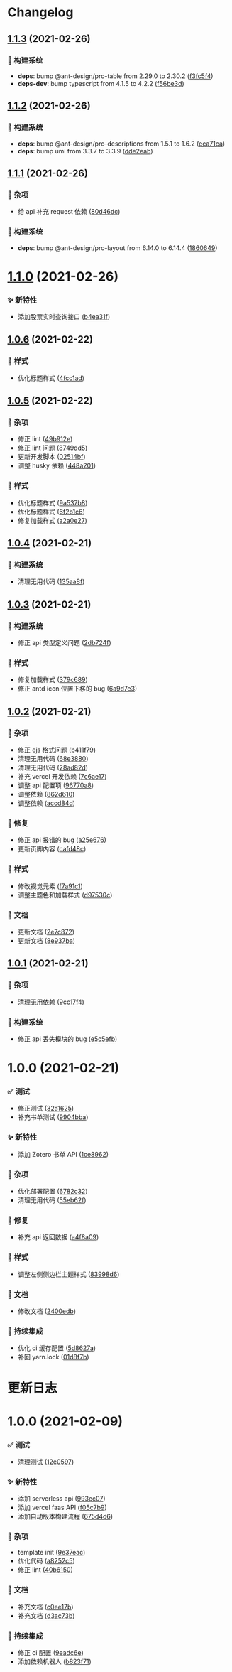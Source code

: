 # Changelog

## [1.1.3](https://github.com/arvinxx/footprint/compare/v1.1.2...v1.1.3) (2021-02-26)


### 👷 构建系统

* **deps**: bump @ant-design/pro-table from 2.29.0 to 2.30.2 ([f3fc5f4](https://github.com/arvinxx/footprint/commit/f3fc5f4))
* **deps-dev**: bump typescript from 4.1.5 to 4.2.2 ([f56be3d](https://github.com/arvinxx/footprint/commit/f56be3d))

## [1.1.2](https://github.com/arvinxx/footprint/compare/v1.1.1...v1.1.2) (2021-02-26)


### 👷 构建系统

* **deps**: bump @ant-design/pro-descriptions from 1.5.1 to 1.6.2 ([eca71ca](https://github.com/arvinxx/footprint/commit/eca71ca))
* **deps**: bump umi from 3.3.7 to 3.3.9 ([dde2eab](https://github.com/arvinxx/footprint/commit/dde2eab))

## [1.1.1](https://github.com/arvinxx/footprint/compare/v1.1.0...v1.1.1) (2021-02-26)


### 🎫 杂项

* 给 api 补充 request 依赖 ([80d46dc](https://github.com/arvinxx/footprint/commit/80d46dc))


### 👷 构建系统

* **deps**: bump @ant-design/pro-layout from 6.14.0 to 6.14.4 ([1860649](https://github.com/arvinxx/footprint/commit/1860649))

# [1.1.0](https://github.com/arvinxx/footprint/compare/v1.0.6...v1.1.0) (2021-02-26)


### ✨ 新特性

* 添加股票实时查询接口 ([b4ea31f](https://github.com/arvinxx/footprint/commit/b4ea31f))

## [1.0.6](https://github.com/arvinxx/footprint/compare/v1.0.5...v1.0.6) (2021-02-22)


### 💄 样式

* 优化标题样式 ([4fcc1ad](https://github.com/arvinxx/footprint/commit/4fcc1ad))

## [1.0.5](https://github.com/arvinxx/footprint/compare/v1.0.4...v1.0.5) (2021-02-22)


### 🎫 杂项

* 修正 lint ([49b912e](https://github.com/arvinxx/footprint/commit/49b912e))
* 修正 lint 问题 ([8749dd5](https://github.com/arvinxx/footprint/commit/8749dd5))
* 更新开发脚本 ([02514bf](https://github.com/arvinxx/footprint/commit/02514bf))
* 调整 husky 依赖 ([448a201](https://github.com/arvinxx/footprint/commit/448a201))


### 💄 样式

* 优化标题样式 ([9a537b8](https://github.com/arvinxx/footprint/commit/9a537b8))
* 优化标题样式 ([6f2b1c6](https://github.com/arvinxx/footprint/commit/6f2b1c6))
* 修复加载样式 ([a2a0e27](https://github.com/arvinxx/footprint/commit/a2a0e27))

## [1.0.4](https://github.com/arvinxx/footprint/compare/v1.0.3...v1.0.4) (2021-02-21)


### 👷 构建系统

* 清理无用代码 ([135aa8f](https://github.com/arvinxx/footprint/commit/135aa8f))

## [1.0.3](https://github.com/arvinxx/footprint/compare/v1.0.2...v1.0.3) (2021-02-21)


### 👷 构建系统

* 修正 api 类型定义问题 ([2db724f](https://github.com/arvinxx/footprint/commit/2db724f))


### 💄 样式

* 修复加载样式 ([379c689](https://github.com/arvinxx/footprint/commit/379c689))
* 修正 antd icon 位置下移的 bug ([6a9d7e3](https://github.com/arvinxx/footprint/commit/6a9d7e3))

## [1.0.2](https://github.com/arvinxx/footprint/compare/v1.0.1...v1.0.2) (2021-02-21)


### 🎫 杂项

* 修正 ejs 格式问题 ([b411f79](https://github.com/arvinxx/footprint/commit/b411f79))
* 清理无用代码 ([68e3880](https://github.com/arvinxx/footprint/commit/68e3880))
* 清理无用代码 ([28ad82d](https://github.com/arvinxx/footprint/commit/28ad82d))
* 补充 vercel 开发依赖 ([7c6ae17](https://github.com/arvinxx/footprint/commit/7c6ae17))
* 调整 api 配置项 ([96770a8](https://github.com/arvinxx/footprint/commit/96770a8))
* 调整依赖 ([862d610](https://github.com/arvinxx/footprint/commit/862d610))
* 调整依赖 ([accd84d](https://github.com/arvinxx/footprint/commit/accd84d))


### 🐛 修复

* 修正 api 报错的 bug ([a25e676](https://github.com/arvinxx/footprint/commit/a25e676))
* 更新页脚内容 ([cafd48c](https://github.com/arvinxx/footprint/commit/cafd48c))


### 💄 样式

* 修改视觉元素 ([f7a91c1](https://github.com/arvinxx/footprint/commit/f7a91c1))
* 调整主题色和加载样式 ([d97530c](https://github.com/arvinxx/footprint/commit/d97530c))


### 📝 文档

* 更新文档 ([2e7c872](https://github.com/arvinxx/footprint/commit/2e7c872))
* 更新文档 ([8e937ba](https://github.com/arvinxx/footprint/commit/8e937ba))

## [1.0.1](https://github.com/arvinxx/website/compare/v1.0.0...v1.0.1) (2021-02-21)


### 🎫 杂项

* 清理无用依赖 ([9cc17f4](https://github.com/arvinxx/website/commit/9cc17f4))


### 👷 构建系统

* 修正 api 丢失模块的 bug ([e5c5efb](https://github.com/arvinxx/website/commit/e5c5efb))

# 1.0.0 (2021-02-21)


### ✅ 测试

* 修正测试 ([32a1625](https://github.com/arvinxx/website/commit/32a1625))
* 补充书单测试 ([9904bba](https://github.com/arvinxx/website/commit/9904bba))


### ✨ 新特性

* 添加 Zotero 书单 API ([1ce8962](https://github.com/arvinxx/website/commit/1ce8962))


### 🎫 杂项

* 优化部署配置 ([6782c32](https://github.com/arvinxx/website/commit/6782c32))
* 清理无用代码 ([55eb62f](https://github.com/arvinxx/website/commit/55eb62f))


### 🐛 修复

* 补充 api 返回数据 ([a4f8a09](https://github.com/arvinxx/website/commit/a4f8a09))


### 💄 样式

* 调整左侧侧边栏主题样式 ([83998d6](https://github.com/arvinxx/website/commit/83998d6))


### 📝 文档

* 修改文档 ([2400edb](https://github.com/arvinxx/website/commit/2400edb))


### 🔧 持续集成

* 优化 ci 缓存配置 ([5d8627a](https://github.com/arvinxx/website/commit/5d8627a))
* 补回 yarn.lock ([01d8f7b](https://github.com/arvinxx/website/commit/01d8f7b))

# 更新日志

# 1.0.0 (2021-02-09)


### ✅ 测试

* 清理测试 ([12e0597](https://github.com/arvinxx/umi-web-template/commit/12e0597))


### ✨ 新特性

* 添加 serverless api ([993ec07](https://github.com/arvinxx/umi-web-template/commit/993ec07))
* 添加 vercel faas API ([f05c7b9](https://github.com/arvinxx/umi-web-template/commit/f05c7b9))
* 添加自动版本构建流程 ([675d4d6](https://github.com/arvinxx/umi-web-template/commit/675d4d6))


### 🎫 杂项

* template init ([9e37eac](https://github.com/arvinxx/umi-web-template/commit/9e37eac))
* 优化代码 ([a8252c5](https://github.com/arvinxx/umi-web-template/commit/a8252c5))
* 修正 lint ([40b6150](https://github.com/arvinxx/umi-web-template/commit/40b6150))


### 📝 文档

* 补充文档 ([c0ee17b](https://github.com/arvinxx/umi-web-template/commit/c0ee17b))
* 补充文档 ([d3ac73b](https://github.com/arvinxx/umi-web-template/commit/d3ac73b))


### 🔧 持续集成

* 修正 ci 配置 ([9eadc6e](https://github.com/arvinxx/umi-web-template/commit/9eadc6e))
* 添加依赖机器人 ([b823f71](https://github.com/arvinxx/umi-web-template/commit/b823f71))
